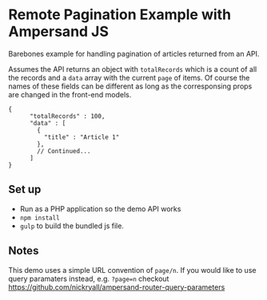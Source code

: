 # Remote Pagination Example with Ampersand JS

Barebones example for handling pagination of articles returned from an API.

Assumes the API returns an object with `totalRecords` which is a count of all the records and a `data` array with the current `page` of items. Of course the names of these fields can be different as long as the corresponsing props are changed in the front-end models.

```
{
      "totalRecords" : 100,
      "data" : [
        {
          "title" : "Article 1"
        },
        // Continued...
      ]
}
```

## Set up

* Run as a PHP application so the demo API works
* `npm install`
* `gulp` to build the bundled js file.

## Notes

This demo uses a simple URL convention of `page/n`. If you would like to use query paramaters instead, e.g. `?page=n` checkout https://github.com/nickryall/ampersand-router-query-parameters



